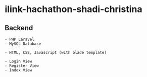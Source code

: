 # ilink-hachathon-shadi-christina

## Backend

    - PHP Laravel
    - MySQL Database

    - HTML, CSS, Javascript (with blade template)

    - Login View
    - Register View
    - Index View

